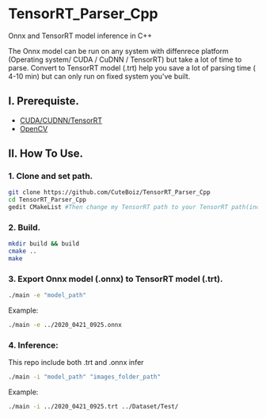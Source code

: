 # TensorRT_Parser_Cpp

Onnx and TensorRT model inference in C++

The Onnx model can be run on any system with diffenrece platform (Operating system/ CUDA / CuDNN / TensorRT) but take a lot of time to parse.
Convert to TensorRT model (.trt) help you save a lot of parsing time ( 4-10 min) but can only run on fixed system you've built.

## I. Prerequiste.

- [CUDA/CUDNN/TensorRT](https://github.com/CuteBoiz/Ubuntu_Installation/blob/master/cuda.md)
- [OpenCV](https://github.com/CuteBoiz/Ubuntu_Installation/blob/master/opencv.md)

## II. How To Use.

### 1. Clone and set path.

```sh
git clone https://github.com/CuteBoiz/TensorRT_Parser_Cpp
cd TensorRT_Parser_Cpp
gedit CMakeList #Then change my TensorRT path to your TensorRT path(include and lib)
```

### 2. Build.

```sh
mkdir build && build
cmake ..
make
```

### 3. Export Onnx model (.onnx) to TensorRT model (.trt).

```sh
./main -e "model_path"
```
Example:
```sh
./main -e ../2020_0421_0925.onnx
```

### 4. Inference:

This repo include both .trt and .onnx infer

```sh
./main -i "model_path" "images_folder_path"
```

Example:
```sh
./main -i ../2020_0421_0925.trt ../Dataset/Test/
```
